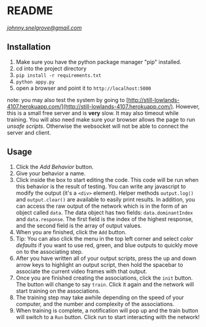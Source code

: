 README
=====================
*johnny.snelgrove@gmail.com*

Installation
---------------------

1. Make sure you have the python package manager "pip" installed.
2. cd into the project directory
3. `pip install -r requirements.txt`
4. `python appy.py`
5. open a browser and point it to `http://localhost:5000`

note: you may also test the system by going to [http://still-lowlands-4107.herokuapp.com/](http://still-lowlands-4107.herokuapp.com/). However, this is a small free server and is **very** slow. It may also timeout while training. You will also need make sure your browser allows the page to run *unsafe scripts*. Otherwise the websocket will not be able to connect the server and client.

Usage
---------------------

1. Click the *Add Behavior* button.
2. Give your behavior a name.
3. Click inside the box to start editing the code. This code will be run when this behavior is the result of testing. You can write any javascript to modify the output (it's a `<div>` element). Helper methods `output.log()` and `output.clear()` are available to easily print results. In addition, you can access the raw output of the network which is in the form of an object called `data`. The data object has two fields: `data.dominantIndex` and `data.response`. The first field is the index of the highest response, and the second field is the array of output values.
4. When you are finished, click the `Add` button.
5. Tip: You can also click the menu in the top left corner and select *color defaults* if you want to use red, green, and blue outputs to quickly move on to the associating step.
6. After you have written all of your output scripts, press the up and down arrow keys to highlight an output script, then hold the spacebar to associate the current video frames with that output.
7. Once you are finished creating the associations, click the `init` button. The button will change to say `train`. Click it again and the network will start training on the associations.
8. The training step may take awhile depending on the speed of your computer, and the number and complexity of the associations.
9. When training is complete, a notification will pop up and the train button will switch to a `Run` button. Click run to start interacting with the network!